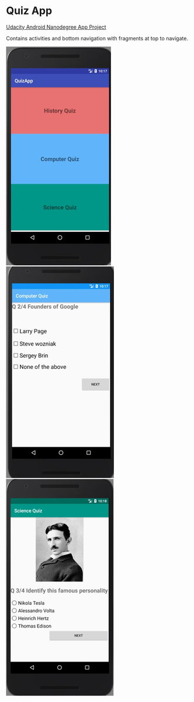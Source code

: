 Quiz App
================================

[Udacity Android Nanodegree App Project](https://www.udacity.com/course/android-basics-nanodegree-by-google--nd803)

Contains activities and bottom navigation with fragments at top to navigate.

![](https://github.com/dineshbalajibingo/android_quiz_app/blob/master/Home_screen.jpg)
![](https://github.com/dineshbalajibingo/android_quiz_app/blob/master/Computer_Quiz.jpg)
![](https://github.com/dineshbalajibingo/android_quiz_app/blob/master/Science_quiz.jpg)
